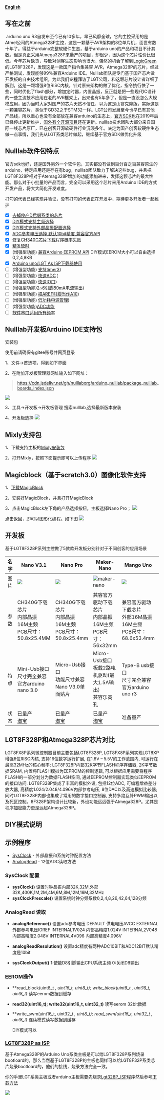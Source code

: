 **[English](https://github.com/nulllaborg/arduino_nulllab/blob/master/README.md)**

## 写在之前

​    arduino uno R3自发布至今已有10多年，早已风靡全球，它的主控采用的是Atmel公司的Atmega328P主控，这是一颗基于AVR架构的8位单片机，面世有数十年了。得益于arduino完整软硬件生态，基于arduino uno的产品和项目不计其数。但是真正采用Atmega328P来量产的项目，却很少，因为这个芯片性价比很低。今年芯片缺货，导致对创客生态影响也很大，偶然的机会了解到[LogicGreen](http://www.lgtic.com/)的LGT8F328P，发现这是一款国产指令集兼容 AVR，Atmega328P的芯片，经过严格测试，发现能够99%兼容Arduino IDE。Nulllab团队是专门基于国产芯片做开发板的自由技术组织，为此我们专程拜访了LGT公司，和这颗芯片设计者详细了解到，这是一颗增强8位RISC内核，针对原来架构的做了优化，指令执行快了一些，同时优化了flash部分，增加定时器，内置晶振，反正就是把一些现代IC设计的一些主流技术应用在老的AVR框架上，出来也有5年多了，但是一直没怎么大规模应用，因为当时大家对国产的芯片天然不信任，以为这是山寨克隆版，实际这是一颗兼容芯片，类似于GD32之于STM32一样。LGT公司发展至今也早已有其他产品线，所以重心也没有全部放在兼容arduino的生态上，[官方SDK]()也在2019年后已经停止更新维护，[国外有个开源项目](https://github.com/dbuezas/lgt8fx)还在更新。nulllab技术团队大部分来自国际一线芯片原厂，已在创客开源软硬件行业沉浸多年。决定为国产创客软硬件生态做一点事情，我们先从LGT系类芯片做起，继续基于官方SDK做优化升级

## Nulllab软件包特点

​    官方sdk也好，还是国外另外一个软件包，其实都没有做到百分百之百兼容原生的arduino，特定应用还是存在有bug，nulllab团队致力于解决这些bug，并且把LGT8F328P相对于Atemag328P增加的功能添加进来，发挥这颗芯片的最大性能。那么对于小批量的产品而言，完全可以采用这个芯片来用Arduino IDE的方式开发产品，将大大简化开发难度。

打勾的代表已经实现并验证，没有打勾的代表正在开发中，期待更多开发者一起维护
- [x] [去掉停产D后缀系类的芯片](https://github.com/nulllaborg/arduino_nulllab/commit/48fd6c3)
- [x] [DIY模式支持主频选择](./lgt8f/cores/lgt8f/main.cpp#L126)
- [x] [DIY模式支持外部晶振配置选择](https://github.com/nulllaborg/arduino_nulllab/commit/9c7a2d9)
- [x] [ADC参考电压选择,默认10bit精度,兼容官方API](https://github.com/nulllaborg/arduino_nulllab/commit/78371c9)
- [x] [修复CH340G芯片下载程序概率失败](https://github.com/nulllaborg/arduino_nulllab/commit/577666d)
- [x] [精准延时](https://github.com/nulllaborg/arduino_nulllab/commit/7a9b5e)
- [x] (增强型功能) [兼容Arduino EEPROM API](https://github.com/nulllaborg/arduino_nulllab/commit/60e8c6d) DIY模式EEROM大小可以自由选择0,2,4,8KB 
- [x] [Arduino uno/LGT As ISP下载器使用](./libraries/Lgt328P_ISP/README.md)
- [ ] (增强型功能) [支持timer3]())
- [ ] (增强型功能) [快速ADC]() )
- [ ] (增强型功能) [快速IO口]())
- [ ] (增强型功能)[2~6引脚80mA电流输出]())
- [ ] (增强型功能) [把AREF引脚当作A10]())
- [ ] (增强型功能) [低功耗电源管理]())
- [ ] (增强型功能)[ADC功能]()
- [ ] [软件串口适用所有频率]()

## Nulllab开发板Arduino IDE支持包 

安装包

使用前请确保有gitee账号并网页登录

1、文件->首选项，得到如下界面

2、在附加开发板管理器网址输入如下网址：
> https://cdn.jsdelivr.net/gh/nulllaborg/arduino_nulllab/package_nulllab_boards_index.json

![](./doc/pic/option_zh.png)

3、工具->开发板->开发板管理
搜索nulllab,选择最新版本安装

4、开发板选择
![](./doc/pic/board_chioce.png)

## Mixly支持包
1、下载支持主板的[Mixly安装包](http://www.emakefun.com/uploads/software/Mixly_WIN.zip)

2、打开Mixly，按照下面提示即可以上传程序
![](./doc/pic/mixly_select_board.png)
## Magicblock（基于scratch3.0）图像化软件支持 
1、[下载MagicBlock](http://www.emakefun.com/uploads/software/MagicBlockSetup.exe)

2、安装好MagicBlock，并且打开MagicBlock

3、点击MagicBlock左下角的产品选择按钮，主板选择Nano Pro；
![](./doc/pic/MagicBlock_select_product.png)

点击返回，即可以图形化编程。如下图
![](./doc/pic/magicBlock_updoad.png)

## 开发板

基于LGT8F328P系列主控做了5款款开发板分别针对于不同创客的应用场景

| 名字 | Nano V3.1                                                    | Nano Pro                                                     | Maker-Nano                                                   | Mango Uno                                                    | Orion                                                        |
| ---- | ------------------------------------------------------------ | ------------------------------------------------------------ | ------------------------------------------------------------ | ------------------------------------------------------------ | ------------------------------------------------------------ |
| 图片 | ![](./doc/pic/nano3.1.png)                                   | ![](./doc/pic/nano_pro.png)                                  | ![maker-nano](D:\arduino-1.8.15\hardware\arduino_nulllab\avr\doc\pic\maker-nano.png) | ![](./doc/pic/mango_uno.png)                                 | ![](./doc/pic/orion.png)                                     |
| 参数 | CH340G下载芯片<br />内部晶振<br />16M主频<br />PCB尺寸：50.8x25.4MM | CH340G下载芯片<br />内部晶振<br />16M主频<br />PCB尺寸：50.8x25.4mm | 兼容官方驱动下载芯片<br />内部晶振<br />16M主频<br />PCB尺寸：56x32mm | 兼容官方驱动下载芯片<br />外部16M晶振<br />16M主频<br />PCB尺寸：68.6x53.4mm | 兼容官方驱动下载芯片<br />外部32M晶振<br />32M主频<br />PCB尺寸： |
| 特点 | Mini-Usb接口<br />尺寸完全兼容官方arduino nano 3.0           | Micro-Usb接口<br />功能尺寸兼容Nano V3.0单面贴片             | Micro-Usb接口<br />板载2路电机驱动(最大1.5A输出)<br />兼容乐高孔 | Type-B usb接口<br />尺寸完全兼容官方arduino uno r3           | 补强Uno IO口不够用情况，功能介于Uno和Mega2560之间            |
| 状态 | 已量产<br />[淘宝](https://item.taobao.com/item.htm?spm=a1z10.5-c-s.w4002-21257395099.47.1e64226e0PHZp6&id=650808111227) | 已量产<br />[淘宝](https://item.taobao.com/item.htm?spm=a1z10.5-c-s.w4002-21257395099.47.1e64226e0PHZp6&id=650808111227) | 已量产<br />[淘宝](https://item.taobao.com/item.htm?spm=a1z10.5-c-s.w4002-21257395099.47.1e64226e0PHZp6&id=650808111227) | 准备量产                                                     | 开发中                                                       |

##  LGT8F328P和Atmega328P芯片对比

LGT8FX8P系列微控制器目前主要包括LGT8F328P, LGT8FX8P系列实现LGT8XP增强8位RISC内核, 支持16位数字运行扩展, 在1.8V – 5.5V的工作范围内, 可运行在最高32MHz的核心频率; LGT8F328P内部32K字节FLASH程序存储器, 2K字节数据SRAM, 内置将FLASH模拟为EEPROM的控制逻辑, 可以根据应用需要将程序FLASH的一部分划分为数据FLASH空间, 通过EEPROM控制器实现类似EEPROM的接口访问. LGT8F328P集成了丰富的模拟外设, 包括12位ADC, 可编程增益差分放大器, 高精度1.024/2.048/4.096V内部参考电压, 8位DAC以及高速模拟比较器; 同时LGT8F328P内部也集成了常用的数字接口控制器, 支持多路互补PWM输出以及死区控制。8F328P架构设计比较新，外设功能远远强于Atmega328P。尤其是程序加密能力更是远超Atmega328P。

## DIY模式说明



## 示例程序

- [SysClock](https://github.com/nulllaborg/arduino_nulllab/blob/master/libraries/BasicsExamples/examples/SysClock/SysClock.ino) - 外部晶振和系统时钟配置方法
- [AnalogRead](https://github.com/nulllaborg/arduino_nulllab/blob/master/libraries/BasicsExamples/examples/AnalogRead/AnalogRead.ino) - 12位ADC读取方法

### SysClock 配置

- **sysClock()**
	设置时钟晶振内部32K,32M,外部32K,400K,1M,2M,4M,6M,8M,12M,16M,32MHz
- **sysClockPrescale()**
	设置系统时钟分频系数0,2,4,8,26,42,64,128分频

### AnalogRead 读取

- **analogReference()**
  设置adc参考电压 
	DEFAULT 供电电压AVCC
	EXTERNAL 外部参考电压IOREF
	INTERNAL1V024 内部高精度1.024V
	INTERNAL2V048 内部高精度2.048V
	INTERNAL4V096 内部高精度4.096V
	
- **analogReadResolution()**
	设置adc精度有两种ADC10BIT和ADC12BIT默认精度是10bit
	
- **sysClockOutput()**
	1:使能D8引脚输出CPU系统主频 0:关闭D8输出

### EEROM操作

- **read_block(uint8_t *, uint16_t, uint8_t);  write_block(uint8_t *, uint16_t, uint8_t)**
    读写eerom数据到缓存
    
- **read32(uint16_t);  write32(uint16_t, uint32_t)**
    读写eerom 32bit数据
    
- **write_swm(uint16_t, uint32_t *, uint8_t);  read_swm(uint16_t, uint32_t *, uint8_t)**
	连续模式读写数据到缓存
	
	DIY模式可以

### [LGT8F328P as ISP](./libraries/Lgt328P_ISP/README_zh.md)

基于Atmega328P的Arduino Uno系类主板是可以给LGT8F328P系列烧录bootloard的，那么当然基于LGT8F328P的主板也同样可以给LGT8F32P系类芯片烧录bootloard的，他们的接线，烧录方法完全一致。

你的手里LGT系类主板或者arduino主板需要先烧录[Lgt328P_ISP](./libraries./Lgt328P_ISP./Lgt328P_ISP.ino)程序然后参考[下载方法](./libraries/Lgt328P_ISP/README_zh.md)

![](./doc/pic/ISP.png)
